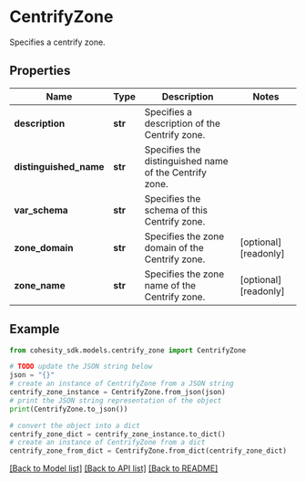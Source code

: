 # CentrifyZone

Specifies a centrify zone.

## Properties

Name | Type | Description | Notes
------------ | ------------- | ------------- | -------------
**description** | **str** | Specifies a description of the Centrify zone. | 
**distinguished_name** | **str** | Specifies the distinguished name of the Centrify zone. | 
**var_schema** | **str** | Specifies the schema of this Centrify zone. | 
**zone_domain** | **str** | Specifies the zone domain of the Centrify zone. | [optional] [readonly] 
**zone_name** | **str** | Specifies the zone name of the Centrify zone. | [optional] [readonly] 

## Example

```python
from cohesity_sdk.models.centrify_zone import CentrifyZone

# TODO update the JSON string below
json = "{}"
# create an instance of CentrifyZone from a JSON string
centrify_zone_instance = CentrifyZone.from_json(json)
# print the JSON string representation of the object
print(CentrifyZone.to_json())

# convert the object into a dict
centrify_zone_dict = centrify_zone_instance.to_dict()
# create an instance of CentrifyZone from a dict
centrify_zone_from_dict = CentrifyZone.from_dict(centrify_zone_dict)
```
[[Back to Model list]](../README.md#documentation-for-models) [[Back to API list]](../README.md#documentation-for-api-endpoints) [[Back to README]](../README.md)


